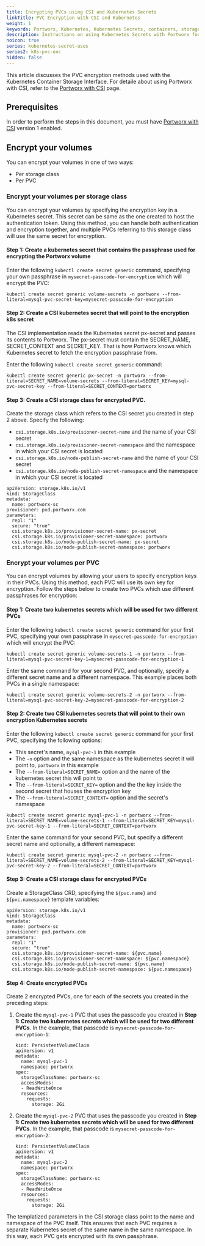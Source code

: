 ```yaml
---
title: Encrypting PVCs using CSI and Kubernetes Secrets
linkTitle: PVC Encryption with CSI and Kubernetes
weight: 1
keywords: Portworx, Kubernetes, Kubernetes Secrets, containers, storage, encryption, CSI
description: Instructions on using Kubernetes Secrets with Portworx for encrypting PVCs on CSI using StorageClass
noicon: true
series: kubernetes-secret-uses
series2: k8s-pvc-enc
hidden: false
---
```


This article discusses the PVC encryption methods used with the Kubernetes Container Storage Interface. For detaile about using Portworx with CSI, refer to the [Portworx with CSI](/portworx-install-with-kubernetes/storage-operations/csi/) page.

## Prerequisites

In order to perform the steps in this document, you must have [Portworx with CSI](/portworx-install-with-kubernetes/storage-operations/csi/) version 1 enabled.

## Encrypt your volumes

You can encrypt your volumes in one of two ways:

* Per storage class
* Per PVC

### Encrypt your volumes per storage class

You can encrypt your volumes by specifying the encryption key in a Kubernetes secret. This secret can be same as the one created to host the authentication token. Using this method, you can handle both authentication and encryption together, and multiple PVCs referring to this storage class will use the same secret for encryption.

#### Step 1: Create a kubernetes secret that contains the passphrase used for encrypting the Portworx volume

Enter the following `kubectl create secret generic` command, specifying your own passphrase in `mysecret-passcode-for-encryption` which will encrypt the PVC:

```text
kubectl create secret generic volume-secrets -n portworx --from-literal=mysql-pvc-secret-key=mysecret-passcode-for-encryption
```

#### Step 2: Create a CSI kubernetes secret that will point to the encryption k8s secret

The CSI implementation reads the Kubernetes secret px-secret and passes its contents to Portworx. The px-secret must contain the SECRET_NAME, SECRET_CONTEXT and SECRET_KEY. That is how Portworx knows which Kubernetes secret to fetch the encryption passphrase from.

Enter the following `kubectl create secret generic` command:

```text
kubectl create secret generic px-secret -n portworx --from-literal=SECRET_NAME=volume-secrets --from-literal=SECRET_KEY=mysql-pvc-secret-key --from-literal=SECRET_CONTEXT=portworx
```

#### Step 3: Create a CSI storage class for encrypted PVC.

Create the storage class which refers to the CSI secret you created in step 2 above. Specify the following:

  * `csi.storage.k8s.io/provisioner-secret-name` and the name of your CSI secret
  * `csi.storage.k8s.io/provisioner-secret-namespace` and the namespace in which your CSI secret is located
  * `csi.storage.k8s.io/node-publish-secret-name` and the name of your CSI secret
  * `csi.storage.k8s.io/node-publish-secret-namespace` and the namespace in which your CSI secret is located

```text
apiVersion: storage.k8s.io/v1
kind: StorageClass
metadata:
  name: portworx-sc
provisioner: pxd.portworx.com
parameters:
  repl: "1"
  secure: "true"
  csi.storage.k8s.io/provisioner-secret-name: px-secret
  csi.storage.k8s.io/provisioner-secret-namespace: portworx
  csi.storage.k8s.io/node-publish-secret-name: px-secret
  csi.storage.k8s.io/node-publish-secret-namespace: portworx
```


### Encrypt your volumes per PVC

You can encrypt volumes by allowing your users to specify encryption keys in their PVCs. Using this method, each PVC will use its own key for encryption. Follow the steps below to create two PVCs which use different passphrases for encryption:

#### Step 1: Create two kubernetes secrets which will be used for two different PVCs

Enter the following `kubectl create secret generic` command for your first PVC, specifying your own passphrase in `mysecret-passcode-for-encryption` which will encrypt the PVC:

```text
kubectl create secret generic volume-secrets-1 -n portworx --from-literal=mysql-pvc-secret-key-1=mysecret-passcode-for-encryption-1
```

Enter the same command for your second PVC, and optionally, specify a different secret name and a different namespace. This example places both PVCs in a single namespace:

```text
kubectl create secret generic volume-secrets-2 -n portworx --from-literal=mysql-pvc-secret-key-2=mysecret-passcode-for-encryption-2
```

#### Step 2: Create two CSI kubernetes secrets that will point to their own encryption Kubernetes secrets

Enter the following `kubectl create secret generic` command for your first PVC, specifying the following options:

  * This secret's name, `mysql-pvc-1` in this example
  * The `-n` option and the same namespace as the kubernetes secret it will point to, `portworx` in this example
  * The `--from-literal=SECRET_NAME=` option and the name of the kubernetes secret this will point to
  * The `--from-literal=SECRET_KEY=` option and the the key inside the second secret that houses the encryption key
  * The `--from-literal=SECRET_CONTEXT=` option and the secret's namespace


```text
kubectl create secret generic mysql-pvc-1 -n portworx --from-literal=SECRET_NAME=volume-secrets-1 --from-literal=SECRET_KEY=mysql-pvc-secret-key-1 --from-literal=SECRET_CONTEXT=portworx
```

Enter the same command for your second PVC, but specify a different secret name and optionally, a different namespace:

```text
kubectl create secret generic mysql-pvc-2 -n portworx --from-literal=SECRET_NAME=volume-secrets-2 --from-literal=SECRET_KEY=mysql-pvc-secret-key-2 --from-literal=SECRET_CONTEXT=portworx
```

#### Step 3: Create a CSI storage class for encrypted PVCs

Create a StorageClass CRD, specifying the `${pvc.name}` and `${pvc.namespace}` template variables:

```text
apiVersion: storage.k8s.io/v1
kind: StorageClass
metadata:
  name: portworx-sc
provisioner: pxd.portworx.com
parameters:
  repl: "1"
  secure: "true"
  csi.storage.k8s.io/provisioner-secret-name: ${pvc.name}
  csi.storage.k8s.io/provisioner-secret-namespace: ${pvc.namespace}
  csi.storage.k8s.io/node-publish-secret-name: ${pvc.name}
  csi.storage.k8s.io/node-publish-secret-namespace: ${pvc.namespace}
```

#### Step 4: Create encrypted PVCs

Create 2 encrypted PVCs, one for each of the secrets you created in the preceding steps:

1. Create the `mysql-pvc-1` PVC that uses the passcode you created in **Step 1: Create two kubernetes secrets which will be used for two different PVCs**. In the example, that passcode is `mysecret-passcode-for-encryption-1`:

      ```text
      kind: PersistentVolumeClaim
      apiVersion: v1
      metadata:
        name: mysql-pvc-1
        namespace: portworx
      spec:
        storageClassName: portworx-sc
        accessModes:
        - ReadWriteOnce
        resources:
          requests:
            storage: 2Gi
      ```

2. Create the `mysql-pvc-2` PVC that uses the passcode you created in **Step 1: Create two kubernetes secrets which will be used for two different PVCs**. In the example, that passcode is `mysecret-passcode-for-encryption-2`:

      ```text
      kind: PersistentVolumeClaim
      apiVersion: v1
      metadata:
        name: mysql-pvc-2
        namespace: portworx
      spec:
        storageClassName: portworx-sc
        accessModes:
        - ReadWriteOnce
        resources:
          requests:
            storage: 2Gi
      ```

The templatized parameters in the CSI storage class point to the name and namespace of the PVC itself. This ensures that each PVC requires a separate Kubernetes secret of the same name in the same namespace. In this way, each PVC gets encrypted with its own passphrase.
